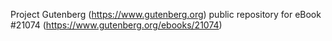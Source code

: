 Project Gutenberg (https://www.gutenberg.org) public repository for eBook #21074 (https://www.gutenberg.org/ebooks/21074)
